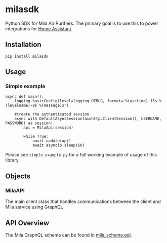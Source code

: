 # milasdk
Python SDK for Mila Air Purifiers.
The primary goal is to use this to power integrations for [Home Assistant](https://www.home-assistant.io/).

## Installation
```pip install milasdk```

## Usage
### Simple example

```
async def main():
    logging.basicConfig(level=logging.DEBUG, format='%(asctime)-15s %(levelname)-8s %(message)s')

    #create the authenticated session
    async with DefaultAsyncSession(aiohttp.ClientSession(), USERNAME, PASSWORD) as session:
        api = MilaApi(session)

        while True:
            await update(api)
            await asyncio.sleep(60)
```

Please see `simple_example.py` for a full working example of usage of this library.

## Objects
### MilaAPI
The main client class that handles communications between the client and Mila service using GraphQL

## API Overview
The Mila GraphQL schema can be found in [mila_schema.gql](milasdk/gql/mila_schema.gql).

